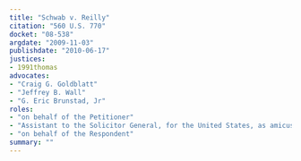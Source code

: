 ```yaml
---
title: "Schwab v. Reilly"
citation: "560 U.S. 770"
docket: "08-538"
argdate: "2009-11-03"
publishdate: "2010-06-17"
justices:
- 1991thomas
advocates:
- "Craig G. Goldblatt"
- "Jeffrey B. Wall"
- "G. Eric Brunstad, Jr"
roles:
- "on behalf of the Petitioner"
- "Assistant to the Solicitor General, for the United States, as amicus curiae, supporting the Petitioner"
- "on behalf of the Respondent"
summary: ""
---
```


